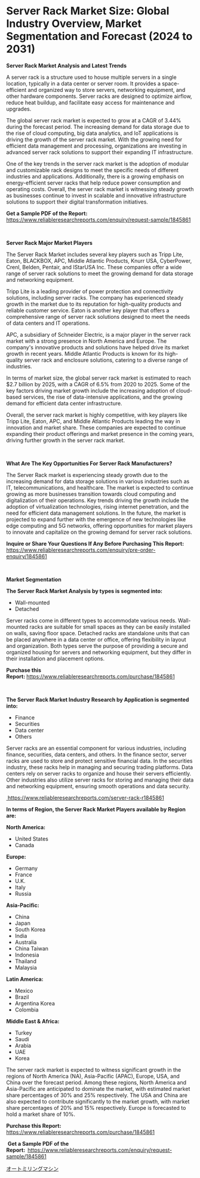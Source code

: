 <p><h1>Server Rack Market Size: Global Industry Overview, Market Segmentation and Forecast (2024 to 2031)</h1></p><p><strong>Server Rack Market Analysis and Latest Trends</strong></p>
<p><p>A server rack is a structure used to house multiple servers in a single location, typically in a data center or server room. It provides a space-efficient and organized way to store servers, networking equipment, and other hardware components. Server racks are designed to optimize airflow, reduce heat buildup, and facilitate easy access for maintenance and upgrades.</p><p>The global server rack market is expected to grow at a CAGR of 3.44% during the forecast period. The increasing demand for data storage due to the rise of cloud computing, big data analytics, and IoT applications is driving the growth of the server rack market. With the growing need for efficient data management and processing, organizations are investing in advanced server rack solutions to support their expanding IT infrastructure.</p><p>One of the key trends in the server rack market is the adoption of modular and customizable rack designs to meet the specific needs of different industries and applications. Additionally, there is a growing emphasis on energy-efficient server racks that help reduce power consumption and operating costs. Overall, the server rack market is witnessing steady growth as businesses continue to invest in scalable and innovative infrastructure solutions to support their digital transformation initiatives.</p></p>
<p><strong>Get a Sample PDF of the Report:&nbsp;</strong> <a href="https://www.reliableresearchreports.com/enquiry/request-sample/1845861">https://www.reliableresearchreports.com/enquiry/request-sample/1845861</a></p>
<p>&nbsp;</p>
<p><strong>Server Rack Major Market Players</strong></p>
<p><p>The Server Rack Market includes several key players such as Tripp Lite, Eaton, BLACKBOX, APC, Middle Atlantic Products, Knurr USA, CyberPower, Crenl, Belden, Pentair, and IStarUSA Inc. These companies offer a wide range of server rack solutions to meet the growing demand for data storage and networking equipment.</p><p>Tripp Lite is a leading provider of power protection and connectivity solutions, including server racks. The company has experienced steady growth in the market due to its reputation for high-quality products and reliable customer service. Eaton is another key player that offers a comprehensive range of server rack solutions designed to meet the needs of data centers and IT operations.</p><p>APC, a subsidiary of Schneider Electric, is a major player in the server rack market with a strong presence in North America and Europe. The company's innovative products and solutions have helped drive its market growth in recent years. Middle Atlantic Products is known for its high-quality server rack and enclosure solutions, catering to a diverse range of industries.</p><p>In terms of market size, the global server rack market is estimated to reach $2.7 billion by 2025, with a CAGR of 6.5% from 2020 to 2025. Some of the key factors driving market growth include the increasing adoption of cloud-based services, the rise of data-intensive applications, and the growing demand for efficient data center infrastructure.</p><p>Overall, the server rack market is highly competitive, with key players like Tripp Lite, Eaton, APC, and Middle Atlantic Products leading the way in innovation and market share. These companies are expected to continue expanding their product offerings and market presence in the coming years, driving further growth in the server rack market.</p></p>
<p>&nbsp;</p>
<p><strong>What Are The Key Opportunities For Server Rack Manufacturers?</strong></p>
<p><p>The Server Rack market is experiencing steady growth due to the increasing demand for data storage solutions in various industries such as IT, telecommunications, and healthcare. The market is expected to continue growing as more businesses transition towards cloud computing and digitalization of their operations. Key trends driving the growth include the adoption of virtualization technologies, rising internet penetration, and the need for efficient data management solutions. In the future, the market is projected to expand further with the emergence of new technologies like edge computing and 5G networks, offering opportunities for market players to innovate and capitalize on the growing demand for server rack solutions.</p></p>
<p><strong>Inquire or Share Your Questions If Any Before Purchasing This Report:</strong> <a href="https://www.reliableresearchreports.com/enquiry/pre-order-enquiry/1845861">https://www.reliableresearchreports.com/enquiry/pre-order-enquiry/1845861</a></p>
<p>&nbsp;</p>
<p><strong>Market Segmentation</strong></p>
<p><strong>The Server Rack Market Analysis by types is segmented into:</strong></p>
<p><ul><li>Wall-mounted</li><li>Detached</li></ul></p>
<p><p>Server racks come in different types to accommodate various needs. Wall-mounted racks are suitable for small spaces as they can be easily installed on walls, saving floor space. Detached racks are standalone units that can be placed anywhere in a data center or office, offering flexibility in layout and organization. Both types serve the purpose of providing a secure and organized housing for servers and networking equipment, but they differ in their installation and placement options.</p></p>
<p><strong>Purchase this Report:&nbsp;</strong><a href="https://www.reliableresearchreports.com/purchase/1845861">https://www.reliableresearchreports.com/purchase/1845861</a></p>
<p>&nbsp;</p>
<p><strong>The Server Rack Market Industry Research by Application is segmented into:</strong></p>
<p><ul><li>Finance</li><li>Securities</li><li>Data center</li><li>Others</li></ul></p>
<p><p>Server racks are an essential component for various industries, including finance, securities, data centers, and others. In the finance sector, server racks are used to store and protect sensitive financial data. In the securities industry, these racks help in managing and securing trading platforms. Data centers rely on server racks to organize and house their servers efficiently. Other industries also utilize server racks for storing and managing their data and networking equipment, ensuring smooth operations and data security.</p></p>
<p><a href="https://www.reliableresearchreports.com/server-rack-r1845861">&nbsp;https://www.reliableresearchreports.com/server-rack-r1845861</a></p>
<p><strong>In terms of Region, the Server Rack Market Players available by Region are:</strong></p>
<p>
    <p> <strong> North America: </strong>
        <ul>
            <li>United States</li>
            <li>Canada</li>
        </ul>
        </p> 
    <p> <strong> Europe: </strong>
        <ul>
            <li>Germany</li>
            <li>France</li>
            <li>U.K.</li>
            <li>Italy</li>
            <li>Russia</li>
        </ul>
        </p> 
    <p> <strong> Asia-Pacific: </strong>
        <ul>
            <li>China</li>
            <li>Japan</li>
            <li>South Korea</li>
            <li>India</li>
            <li>Australia</li>
            <li>China Taiwan</li>
            <li>Indonesia</li>
            <li>Thailand</li>
            <li>Malaysia</li>
        </ul>
        </p> 
    <p> <strong> Latin America: </strong>
        <ul>
            <li>Mexico</li>
            <li>Brazil</li>
            <li>Argentina Korea</li>
            <li>Colombia</li>
        </ul>
        </p> 
    <p> <strong> Middle East & Africa: </strong>
        <ul>
            <li>Turkey</li>
            <li>Saudi</li>
            <li>Arabia</li>
            <li>UAE</li>
            <li>Korea</li>
        </ul>
    </p>
    </p>
<p><p>The server rack market is expected to witness significant growth in the regions of North America (NA), Asia-Pacific (APAC), Europe, USA, and China over the forecast period. Among these regions, North America and Asia-Pacific are anticipated to dominate the market, with estimated market share percentages of 30% and 25% respectively. The USA and China are also expected to contribute significantly to the market growth, with market share percentages of 20% and 15% respectively. Europe is forecasted to hold a market share of 10%.</p></p>
<p><strong>Purchase this Report: </strong><a href="https://www.reliableresearchreports.com/purchase/1845861">https://www.reliableresearchreports.com/purchase/1845861</a></p>
<p>&nbsp;<strong>Get a Sample PDF of the Report:&nbsp;&nbsp;</strong><a href="https://www.reliableresearchreports.com/enquiry/request-sample/1845861">https://www.reliableresearchreports.com/enquiry/request-sample/1845861</a></p>
<p><strong></strong></p>
<p><p><a href="https://github.com/dadanedu33/Market-Research-Report-List-3/blob/main/825198733896.md">オートミリングマシン</a></p></p>